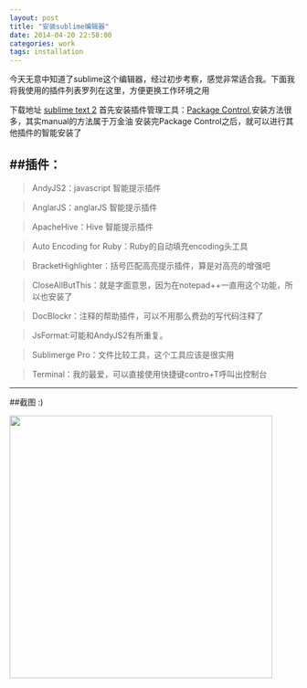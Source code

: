 ```yaml
---
layout: post
title: "安装sublime编辑器"
date: 2014-04-20 22:58:00
categories: work
tags: installation
---
```


今天无意中知道了sublime这个编辑器，经过初步考察，感觉非常适合我。下面我将我使用的插件列表罗列在这里，方便更换工作环境之用

下载地址 [sublime text 2][1]
首先安装插件管理工具：[Package Control][2],安装方法很多，其实manual的方法属于万金油
安装完Package Control之后，就可以进行其他插件的智能安装了

##插件：
----------
>AndyJS2：javascript 智能提示插件

>AnglarJS：anglarJS 智能提示插件

>ApacheHive：Hive 智能提示插件

>Auto Encoding for Ruby：Ruby的自动填充encoding头工具

>BracketHighlighter：括号匹配高亮提示插件，算是对高亮的增强吧

>CloseAllButThis：就是字面意思，因为在notepad++一直用这个功能，所以也安装了

>DocBlockr：注释的帮助插件，可以不用那么费劲的写代码注释了

>JsFormat:可能和AndyJS2有所重复。

>Sublimerge Pro：文件比较工具，这个工具应该是很实用

>Terminal：我的最爱，可以直接使用快捷键contro+T呼叫出控制台

---------
##截图 :)

<img src="{{ site.url }}/images/sublime.png" width='460'>


  [1]: http://www.sublimetext.com/2
  [2]: https://sublime.wbond.net/installation